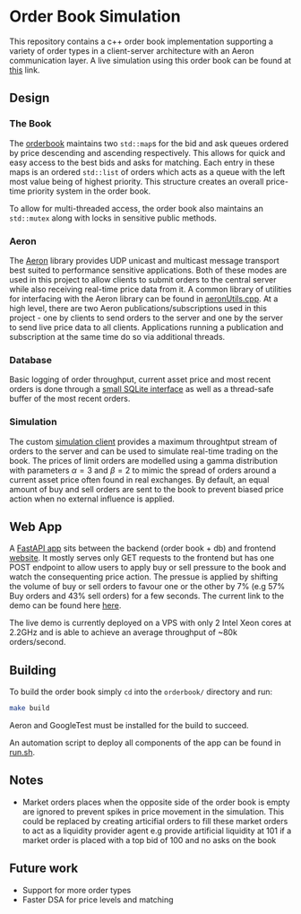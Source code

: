 # Order Book Simulation

This repository contains a c++ order book implementation supporting a variety of order types in a client-server architecture with an Aeron communication layer. A live simulation using this order book can be found at [this](https://nickdaskalovic.com/orderbook) link.

## Design

### The Book

The [orderbook](orderbook/src/orderBook.h) maintains two `std::map`s for the bid and ask queues ordered by price descending and ascending respectively. This allows for quick and easy access to the best bids and asks for matching. Each entry in these maps is an ordered `std::list` of orders which acts as a queue with the left most value being of highest priority. This structure creates an overall price-time priority system in the order book.

To allow for multi-threaded access, the order book also maintains an `std::mutex` along with locks in sensitive public methods.

### Aeron

The [Aeron](https://github.com/real-logic/aeron) library provides UDP unicast and multicast message transport best suited to performance sensitive applications. Both of these modes are used in this project to allow clients to submit orders to the central server while also receiving real-time price data from it. A common library of utilities for interfacing with the Aeron library can be found in [aeronUtils.cpp](orderbook/aeronUtils.h). At a high level, there are two Aeron publications/subscriptions used in this project - one by clients to send orders to the server and one by the server to send live price data to all clients. Applications running a publication and subscription at the same time do so via additional threads.

### Database

Basic logging of order throughput, current asset price and most recent orders is done through a [small SQLite interface](orderbook/sqliteConnection.h) as well as a thread-safe buffer of the most recent orders.

### Simulation

The custom [simulation client](orderbook/simulationClient.cpp) provides a maximum throughtput stream of orders to the server and can be used to simulate real-time trading on the book. The prices of limit orders are modelled using a gamma distribution with parameters $\alpha = 3$ and $\beta = 2$ to mimic the spread of orders around a current asset price often found in real exchanges. By default, an equal amount of buy and sell orders are sent to the book to prevent biased price action when no external influence is applied. 

## Web App

A [FastAPI app](fapi/fapi.py) sits between the backend (order book + db) and frontend [website](fapi/index.html). It mostly serves only GET requests to the frontend but has one POST endpoint to allow users to apply buy or sell pressure to the book and watch the consequenting price action. The pressue is applied by shifting the volume of buy or sell orders to favour one or the other by 7% (e.g 57% Buy orders and 43% sell orders) for a few seconds. The current link to the demo can be found here [here](https://nickdaskalovic.com/orderbook).

The live demo is currently deployed on a VPS with only 2 Intel Xeon cores at 2.2GHz and is able to achieve an average throughput of ~80k orders/second.

## Building

To build the order book simply `cd` into the `orderbook/` directory and run:

```bash
make build
```

Aeron and GoogleTest must be installed for the build to succeed.

An automation script to deploy all components of the app can be found in [run.sh](run.sh).

## Notes

- Market orders places when the opposite side of the order book is empty are ignored to prevent spikes in price movement in the simulation. This could be replaced by creating articifial orders to fill these market orders to act as a liquidity provider agent e.g provide artificial liquidity at 101 if a market order is placed with a top bid of 100 and no asks on the book

## Future work

- Support for more order types
- Faster DSA for price levels and matching